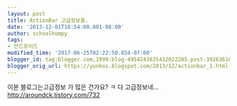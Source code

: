 ```yaml
---
layout: post
title: ActionBar 고급정보들.
date: '2013-12-01T18:54:00.001-08:00'
author: schoolhompy
tags:
- 안드로이드
modified_time: '2017-06-25T02:22:50.854-07:00'
blogger_id: tag:blogger.com,1999:blog-4954243635432022205.post-3926361843178884256
blogger_orig_url: https://yunhos.blogspot.com/2013/12/actionbar_1.html
---
```


이분 블로그는고급정보 가 많은 건가요? ㅋ 다 고급정보네...<br/>http://aroundck.tistory.com/732
